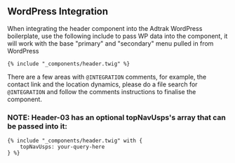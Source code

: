 ## WordPress Integration

When integrating the header component into the Adtrak WordPress boilerplate, use the following include to pass WP data into the component, it will work with the base "primary" and "secondary" menu pulled in from WordPress

```
{% include "_components/header.twig" %}
```

There are a few areas with `@INTEGRATION` comments, for example, the contact link and the location dynamics, please do a file search for `@INTEGRATION` and follow the comments instructions to finalise the component.

### NOTE: Header-03 has an optional topNavUsps's array that can be passed into it:

```
{% include "_components/header.twig" with {
    topNavUsps: your-query-here
} %}
```